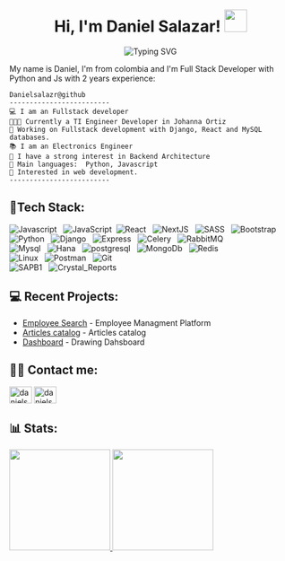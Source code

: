 <div>
<h1 align="center">
  Hi, I'm Daniel Salazar!
  <img src="https://media.giphy.com/media/hvRJCLFzcasrR4ia7z/giphy.gif" width="40">
</h1>
<p align="center" >
<img src="https://readme-typing-svg.demolab.com?font=Fira+Code&duration=4996&pause=1000&center=true&vCenter=true&lines=FullStack+Python - JS+Developer;Django+%7C+React+%7C+Express;Always+keep+learning+new+things" align='center' alt="Typing SVG" />
</p>

<div>

  <p>My name is Daniel, I'm from colombia and I'm Full Stack Developer with Python and Js with 2 years experience:</p>
  
<!-- <img height="228" width="320" src="https://cdn.dribbble.com/users/926537/screenshots/4502924/python-2.gif" align='left' alt="programming" /> -->


```
Danielsalazr@github
-------------------------
💻 I am an Fullstack developer 
👨🏽‍💻 Currently a TI Engineer Developer in Johanna Ortiz
🔭 Working on Fullstack development with Django, React and MySQL databases.
📚 I am an Electronics Engineer
📝 I have a strong interest in Backend Architecture
🌟 Main languages:  Python, Javascript
🚩 Interested in web development.
-------------------------
```



</div>

<!-- ## Hi there 👋 -->


<!-- ## 🎯 Strong Skills: -->
## 💼Tech Stack:
<!-- <p align="center"> -->

![Javascript](https://img.shields.io/badge/JavaScript-F7DF1E?style=for-the-badge&logo=javascript&logoColor=black&style=flat)&nbsp;&nbsp;
![JavaScript](https://img.shields.io/badge/-JavaScript-05122A?style=flat&logo=javascript)&nbsp;
![React](https://img.shields.io/badge/React-20232A?style=for-the-badge&logo=react&logoColor=61DAFB&style=flat)&nbsp;&nbsp;
![NextJS](https://img.shields.io/badge/Next-black?style=for-the-badge&logo=next.js&logoColor=white&style=flat)&nbsp;&nbsp;
![SASS](https://img.shields.io/badge/Sass-CC6699?style=for-the-badge&logo=sass&logoColor=white&style=flat)&nbsp;&nbsp;
![Bootstrap](https://img.shields.io/badge/Bootstrap-563D7C?style=for-the-badge&logo=bootstrap&logoColor=white&style=flat)&nbsp;&nbsp;\
![Python](https://img.shields.io/badge/Python-14354C?style=for-the-badge&logo=python&logoColor=white&style=flat)&nbsp;&nbsp;
![Django](https://img.shields.io/badge/Django-092E20?style=for-the-badge&logo=django&logoColor=white&style=flat)&nbsp;&nbsp;
![Express](https://img.shields.io/badge/Express.js-404D59?style=for-the-badge&style=flat)&nbsp;&nbsp;
![Celery](https://img.shields.io/badge/Celery-37814A.svg?style=flat&logo=Celery&logoColor=white)&nbsp;&nbsp;
![RabbitMQ](https://img.shields.io/badge/RabbitMQ-FF6600.svg?style=flat&logo=RabbitMQ&logoColor=white)&nbsp;&nbsp;\
![Mysql](https://img.shields.io/badge/MySQL-005C84?style=for-the-badge&logo=mysql&logoColor=white&style=flat)&nbsp;&nbsp;
![Hana](https://img.shields.io/badge/HanaDB-0FAAFF?style=for-the-badge&logo=sap&logoColor=white&style=flat)&nbsp;&nbsp;
![postgresql](https://img.shields.io/badge/PostgreSQL-316192?style=for-the-badge&logo=postgresql&logoColor=white&style=flat)&nbsp;&nbsp;
![MongoDb](https://img.shields.io/badge/MongoDB-4EA94B?style=for-the-badge&logo=mongodb&logoColor=white&style=flat)&nbsp;&nbsp;
![Redis](https://img.shields.io/badge/Redis_Cache-DC382D.svg?style=flat&logo=Redis&logoColor=white)&nbsp;&nbsp;\
![Linux](https://img.shields.io/badge/Linux-FCC624?style=for-the-badge&logo=linux&logoColor=black&style=flat)&nbsp;&nbsp;
![Postman](https://img.shields.io/badge/Postman-FF6C37?style=for-the-badge&logo=Postman&logoColor=white&style=flat)&nbsp;&nbsp;
![Git](https://img.shields.io/badge/Git-F05032?style=for-the-badge&logo=git&logoColor=white&style=flat)&nbsp;&nbsp;\
![SAPB1](https://img.shields.io/badge/SAP_B1-0FAAFF?style=for-the-badge&logo=sap&logoColor=white&style=flat)&nbsp;&nbsp;
![Crystal_Reports](https://img.shields.io/badge/Crystal_Reports-0FAAFF?style=for-the-badge&logo=sap&logoColor=white&style=flat)&nbsp;&nbsp;
<!-- </p> -->


## 💻 Recent Projects:

- [Employee Search](http://www.sicla.lat:8002/) - Employee Managment Platform
- [Articles catalog](http://www.sicla.lat:8004/) - Articles catalog
- [Dashboard](http://www.sicla.lat:8006/) - Drawing Dahsboard
<!-- - [NodeJs](https://nodejs.org/en/) - Server Environment -->

## 🤝🏻 Contact me:
<a href="https://sicla.lat/" target="blank"><img align="center" src="https://cdn.jsdelivr.net/npm/simple-icons@3.0.1/icons/icloud.svg" alt="danielsalazr" height="30" width="40" /></a>
<a href="https://linkedin.com/in/danielsalazr" target="blank"><img align="center" src="https://cdn.jsdelivr.net/npm/simple-icons@3.0.1/icons/linkedin.svg" alt="danielsalazr" height="30" width="40" /></a>



<!--
- Learn more about me at <a href="https://www.linkedin.com/in/danielsalazr/">Linkedin</a> 👨‍💼
- Protfolio: <a href="http://sicla.lat/">Portfolio</a>
-->

<!-- ## 📊 Some of my stats are: -->

## 📊 Stats:

<a href="https://github.com/AVS1508">
<!--   <img height="180em" src="https://github-readme-stats.vercel.app/api?username=danielsalazr&theme=buefy&show_icons=true" /> -->
  <img height="180em" src="https://awesome-github-stats.azurewebsites.net/user-stats/danielsalazr?cardType=github&theme=github&preferLogin=false" />
  <img height="180em" src="https://github-readme-stats.vercel.app/api/top-langs/?username=danielsalazr&theme=buefy&layout=compact" />
</a>

<!--
* Currently working for [@splitio](https://github.com/splitio) as a Staff SRE
* I have a [YouTube channel](https://youtube.com/peladonerd) (in Spanish) about SRE technologies like Docker and Kubernetes.
* I offer consulting hours, you can find a slot [here](https://peladonerd.as.me)

## Skills

* Using Kubernetes in Production since 2016
* AWS, Terraform, Docker, all the cloud stuff :) 
* Critical thinking, decision-making and problem solving skills
* Some Python coding
* Special skills and experience in fast growing startups.

## Contact

Find all of my socials and resume in my [website](https://fredrikson.com.ar)


**danielsalazr/danielsalazr** is a ✨ _special_ ✨ repository because its `README.md` (this file) appears on your GitHub profile.

I am a software Engineer who is passionate about technology, languages and culture. Some technologies I enjoy working include Python and JavaScript, I also strengthen myself professionally with the practice of a robust framework such as Django and FastAPI.

- 🚀 My favorite study plataform is Platzi💚.
- 💬 Ask me about whatever you want. I am interested in helping and sharing.
- 🌱 I´m currently learning Python with FastAPI to enhance my Backend skills.
- 📊 My growth never stops because I apply the continuous improvement method in both professional and personal.

## 🚀 Proyects:

- [Platzi Master Project](https://github.com/Platzi-Master-C8/gethired-jobplacement-ratings-backend "Jobplacement Ratings")

## 🎯 Some Technologies I use:
<p align="center">


<img src="https://img.shields.io/badge/Linux-FCC624?style=for-the-badge&logo=linux&logoColor=black" alt="Linux">&nbsp;&nbsp;
<img src="https://img.shields.io/badge/Python-3776AB?style=for-the-badge&logo=python&logoColor=white" alt="Python">&nbsp;&nbsp;
<img src="https://img.shields.io/badge/Django-092E20?style=for-the-badge&logo=django&logoColor=green" alt="Django">&nbsp;&nbsp;
<img src="https://img.shields.io/badge/fastapi-109989?style=for-the-badge&logo=FASTAPI&logoColor=white" alt="FastAPI">&nbsp;&nbsp;
<img src="https://img.shields.io/badge/PostgreSQL-316192?style=for-the-badge&logo=postgresql&logoColor=white" alt="postgresql">&nbsp;&nbsp;
<img src="https://img.shields.io/badge/Amazon_AWS-FF9900?style=for-the-badge&logo=amazonaws&logoColor=white" alt="AWS">&nbsp;&nbsp;
<img src="https://img.shields.io/badge/Postman-FF6C37?style=for-the-badge&logo=Postman&logoColor=white" alt="Postman">&nbsp;&nbsp;
<img src="https://img.shields.io/badge/Git-F05032?style=for-the-badge&logo=git&logoColor=white" alt="Git">&nbsp;&nbsp;
<img src="https://img.shields.io/badge/GitHub-100000?style=for-the-badge&logo=github&logoColor=white" alt="GitHub">&nbsp;&nbsp;
<img src="https://img.shields.io/badge/Heroku-430098?style=for-the-badge&logo=heroku&logoColor=white" alt="Heroku">&nbsp;&nbsp;

</p>

##  Find me around the web:
- Posting tips on <a href="https://twitter.com/javieramayapat">Twitter</a>
- Learn more about me at <a href="https://www.linkedin.com/in/javieramayapat/">Linkedin</a> 👨‍💼

## 📊 Some of my stats are:

<a href="https://github.com/AVS1508">
  <img height="180em" src="https://github-readme-stats.vercel.app/api?username=javieramayapat&theme=buefy&show_icons=true" />
  <img height="180em" src="https://github-readme-stats.vercel.app/api/top-langs/?username=javieramayapat&theme=buefy&layout=compact" />
</a>


Here are some ideas to get you started:

- 🔭 I’m currently working on ...
- 🌱 I’m currently learning ...
- 👯 I’m looking to collaborate on ...
- 🤔 I’m looking for help with ...
- 💬 Ask me about ...
- 📫 How to reach me: ...
- 😄 Pronouns: ...
- ⚡ Fun fact: ...
-->


